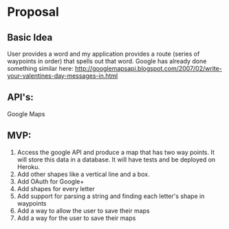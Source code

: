 # Proposal

## Basic Idea

User provides a word and my application provides a route (series of waypoints in order) that spells out that word.  Google has already done something similar here: http://googlemapsapi.blogspot.com/2007/02/write-your-valentines-day-messages-in.html

## API's:
Google Maps

## MVP:
1) Access the google API and produce a map that has two way points.
    It will store this data in a database. It will have tests and be deployed on Heroku.
2) Add other shapes like a vertical line and a box.
3) Add OAuth for Google+
4) Add shapes for every letter
5) Add support for parsing a string and finding each letter's shape in waypoints
6) Add a way to allow the user to save their maps
7) Add a way for the user to save their maps
